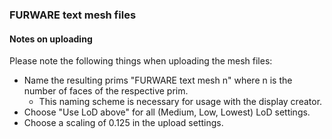 ### FURWARE text mesh files

#### Notes on uploading

Please note the following things when uploading the mesh files:

* Name the resulting prims "FURWARE text mesh n" where n is the number of faces of the respective prim.
  * This naming scheme is necessary for usage with the display creator.
* Choose "Use LoD above" for all (Medium, Low, Lowest) LoD settings.
* Choose a scaling of 0.125 in the upload settings.
